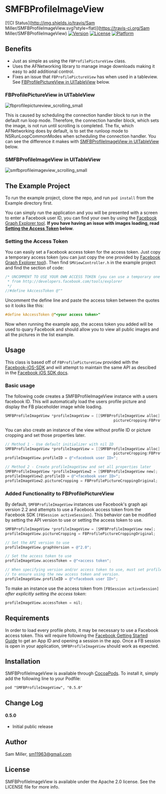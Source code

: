 # SMFBProfileImageView

[![CI Status](http://img.shields.io/travis/Sam Miller/SMFBProfileImageView.svg?style=flat)](https://travis-ci.org/Sam Miller/SMFBProfileImageView)
[![Version](https://img.shields.io/cocoapods/v/SMFBProfileImageView.svg?style=flat)](http://cocoadocs.org/docsets/SMFBProfileImageView)
[![License](https://img.shields.io/cocoapods/l/SMFBProfileImageView.svg?style=flat)](http://cocoadocs.org/docsets/SMFBProfileImageView)
[![Platform](https://img.shields.io/cocoapods/p/SMFBProfileImageView.svg?style=flat)](http://cocoadocs.org/docsets/SMFBProfileImageView)

## Benefits
* Just as simple as using the `FBProfilePictureView` class.
* Uses the AFNetworking library to manage image downloads making it easy to add additional control.
* Fixes an issue that `FBProfilePictureView` has when used in a tableview. See [FBProfilePictureView in UITableView](#fbprofilepictureview-in-uitableview) below.

### FBProfilePictureView in UITableView

![fbprofilepictureview_scrolling_small](https://cloud.githubusercontent.com/assets/1255071/5689837/451b1d9a-983c-11e4-90d7-88ed3e4e534e.gif)

This is caused by scheduling the connection handler block to run in the default run loop mode. Therefore, the connection handler block, which sets the image, is not run until scrolling is completed. The fix, which AFNetworking does by default, is to set the runloop mode to NSRunLoopCommonModes when scheduling the connection handler. You can see the difference it makes with [SMFBProfileImageView in UITableView](smfbprofileimageview-in-uitableview) below.

### SMFBProfileImageView in UITableView

![smfbprofileimageview_scrolling_small](https://cloud.githubusercontent.com/assets/1255071/5689838/451ebd60-983c-11e4-9805-6ba82875b0e5.gif)

## The Example Project
To run the example project, clone the repo, and run `pod install` from the Example directory first.

You can simply run the application and you will be presented with a screen to enter a Facebook user ID, you can find your own by using the [Facebook Graph Explorer tool](https://developers.facebook.com/tools/explorer). **If you have having an issue with images loading, read [Setting the Access Token](#setting-the-access-token) below**.

### Setting the Access Token

You can easily set a Facebook access token for the access token. Just copy a temporary access token (you can just copy the one provided by [Facebook Graph Explorer tool](https://developers.facebook.com/tools/explorer)). Then find `SMViewController.h` in the example project and find the section of code:

```objective-c
/* UNCOMMENT TO USE YOUR OWN ACCESS TOKEN (you can use a temporary one
 * from http://developers.facebook.com/tools/explorer
 */
//#define kAccessToken @""
```

Uncomment the define line and paste the access token between the quotes so it looks like this:

```objective-c
#define kAccessToken @"<your access token>"
```

Now when running the example app, the access token you added will be used to quary Facebook and should allow you to view all public images and all the pictures in the list example.

## Usage

This class is based off of `FBProfilePictureView` provided with the [Facebook-iOS-SDK](https://github.com/facebook/facebook-ios-sdk) and will attempt to maintain the same API as descibed in the [Facebook iOS SDK docs](https://developers.facebook.com/docs/reference/ios/current/class/FBProfilePictureView/).

### Basic usage

The following code creates a SMFBProfileImageView instance with a users facebook ID. This will automatically load the users profile picture and display the FB placeholder image while loading.

```objective-c
SMFBProfileImageView *profileImageView = [[SMFBProfileImageView alloc] initWithProfileID:@"<profile id>"
 					     		                 pictureCropping:FBProfilePictureCroppingSquare];
```

You can also create an instance of the view without profile ID or picture cropping and set those properties later.


```objective-c
// Method 1 - Use default initializer with nil ID
SMFBProfileImageView *profileImageView = [[SMFBProfileImageView alloc] initWithProfileID:nil
 					     		                 pictureCropping:FBProfilePictureCroppingSquare];
profileImageView.profileID = @"<facebook user ID>";

// Method 2 - Create profileImageView and set all properties later
SMFBProfileImageView *profileImageView2 = [SMFBProfileImageView new];
profileImageView2.profileID = @"<facebook user ID>";
profileImageView2.pictureCropping = FBProfilePictureCroppingOriginal;
```

### Added Functionality to FBProfilePictureView

By default, `SMFBProfileImageView` instances use Facebook's graph api version 2.2 and attempts to use a Facebook access token from the Facebook SDK `[FBSession activeSession]`. This behavior can be modified by setting the API version to use or setting the access token to use.

```objective-c
SMFBProfileImageView *profileImageView = [SMFBProfileImageView new];
profileImageView.pictureCropping = FBProfilePictureCroppingOriginal;

// Set the API version to use
profileImageView.graphVersion = @"2.0";

// Set the access token to use
profileImageView.accessToken = @"<access token";

// When specifying version and/or access token to use, must set profileID afterwards
// to ensure using the new access token and version.
profileImageView.profileID = @"<facebook user ID>";
```

To make an instance use the access token from `[FBSession activeSession]` *after explicitly setting the access token*:

```objective-c
profileImageView.accessToken = nil;
```

## Requirements

In order to load every profile photo, it may be necessary to use a Facebook access token. This will require following the [Facebook Getting Started Guide](https://developers.facebook.com/docs/ios/getting-started/) to get an App ID and opening a session in the app. Once a FB session is open in your application, `SMFBProfileImageView` should work as expected.

## Installation

SMFBProfileImageView is available through [CocoaPods](http://cocoapods.org). To install
it, simply add the following line to your Podfile:

    pod "SMFBProfileImageView", "0.5.0"

## Change Log

#### 0.5.0
* Initial public release

## Author

Sam Miller, sm11963@gmail.com

## License

SMFBProfileImageView is available under the Apache 2.0 license. See the LICENSE file for more info.

